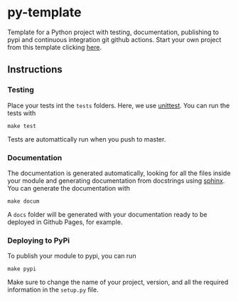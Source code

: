 # py-template

Template for a Python project with testing, documentation, publishing to pypi and continuous integration git github actions. Start your own project from this template clicking [here](https://github.com/juansensio/py-template/generate).

## Instructions

### Testing

Place your tests int the `tests` folders. Here, we use [unittest](https://docs.python.org/3/library/unittest.html). You can run the tests with

```
make test
```

Tests are automattically run when you push to master.

### Documentation

The documentation is generated automatically, looking for all the files inside your module and generating documentation from docstrings using [sphinx](http://www.sphinx-doc.org/en/master/). You can generate the documentation with

```
make docum
```

A `docs` folder will be generated with your documentation ready to be deployed in Github Pages, for example.

### Deploying to PyPi

To publish your module to pypi, you can run

```
make pypi
```

Make sure to change the name of your project, version, and all the required information in the `setup.py` file.
